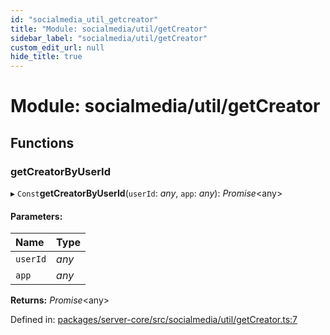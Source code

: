 ```yaml
---
id: "socialmedia_util_getcreator"
title: "Module: socialmedia/util/getCreator"
sidebar_label: "socialmedia/util/getCreator"
custom_edit_url: null
hide_title: true
---
```


# Module: socialmedia/util/getCreator

## Functions

### getCreatorByUserId

▸ `Const`**getCreatorByUserId**(`userId`: *any*, `app`: *any*): *Promise*<any\>

#### Parameters:

Name | Type |
:------ | :------ |
`userId` | *any* |
`app` | *any* |

**Returns:** *Promise*<any\>

Defined in: [packages/server-core/src/socialmedia/util/getCreator.ts:7](https://github.com/xr3ngine/xr3ngine/blob/65dfcf39a/packages/server-core/src/socialmedia/util/getCreator.ts#L7)
